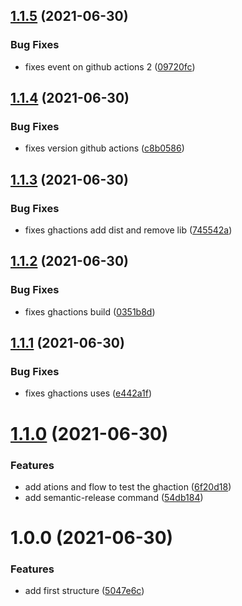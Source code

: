 ## [1.1.5](https://github.com/almerindo/action-env-from-aws-ssm/compare/v1.1.4...v1.1.5) (2021-06-30)


### Bug Fixes

* fixes event on github actions 2 ([09720fc](https://github.com/almerindo/action-env-from-aws-ssm/commit/09720fc2ca5bc678775896357a2dd0934912aee5))

## [1.1.4](https://github.com/almerindo/action-env-from-aws-ssm/compare/v1.1.3...v1.1.4) (2021-06-30)


### Bug Fixes

* fixes version github actions ([c8b0586](https://github.com/almerindo/action-env-from-aws-ssm/commit/c8b0586ae04da3a9d85ad2fa980f4927cc8c82c6))

## [1.1.3](https://github.com/almerindo/action-env-from-aws-ssm/compare/v1.1.2...v1.1.3) (2021-06-30)


### Bug Fixes

* fixes ghactions add dist and remove lib ([745542a](https://github.com/almerindo/action-env-from-aws-ssm/commit/745542afe360fa65488711e8a216b1fae4738a8e))

## [1.1.2](https://github.com/almerindo/action-env-from-aws-ssm/compare/v1.1.1...v1.1.2) (2021-06-30)


### Bug Fixes

* fixes ghactions build ([0351b8d](https://github.com/almerindo/action-env-from-aws-ssm/commit/0351b8dd64dfeb2126c71af10322a54074998bb0))

## [1.1.1](https://github.com/almerindo/action-env-from-aws-ssm/compare/v1.1.0...v1.1.1) (2021-06-30)


### Bug Fixes

* fixes ghactions uses ([e442a1f](https://github.com/almerindo/action-env-from-aws-ssm/commit/e442a1f5de6712da0b79ffea217f5e486bd7e632))

# [1.1.0](https://github.com/almerindo/action-env-from-aws-ssm/compare/v1.0.0...v1.1.0) (2021-06-30)


### Features

* add ations and flow to test the ghaction ([6f20d18](https://github.com/almerindo/action-env-from-aws-ssm/commit/6f20d188200d2d61b7b163ecf601bc83e9e664b5))
* add semantic-release command ([54db184](https://github.com/almerindo/action-env-from-aws-ssm/commit/54db1843fd5966f0fe03f2524347c362bbd72e90))

# 1.0.0 (2021-06-30)


### Features

* add first structure ([5047e6c](https://github.com/almerindo/action-env-from-aws-ssm/commit/5047e6c64880814e1c9bb0a39a3d198ff9f93675))
